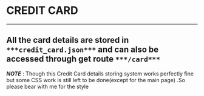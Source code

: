# CREDIT CARD #
-----
All the card details are stored in `***credit_card.json***` and can also be accessed through get route `***/card***`
----
***NOTE*** : Though this Credit Card details storing  system works perfectly fine but  some CSS work is still left to be done(except for the main page) .So please bear with me for the style 


